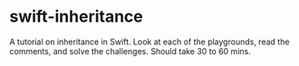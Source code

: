 # swift-inheritance

A tutorial on inheritance in Swift. Look at each of the playgrounds, read the comments, and solve the challenges. Should take 30 to 60 mins. 
